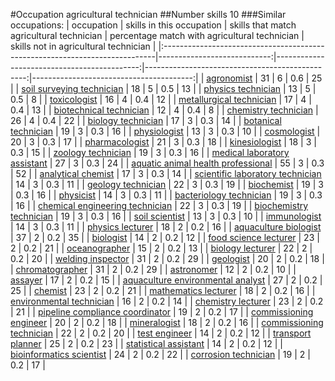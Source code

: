 #Occupation agricultural technician
##Number skills 10
###Similar occupations:
| occupation                                                                  |   skills in this occupation |   skills that match agricultural technician |   percentage match with agricultural technician |   skills not in agricultural technician |
|:----------------------------------------------------------------------------|----------------------------:|--------------------------------------------:|------------------------------------------------:|----------------------------------------:|
| [agronomist](agronomist.md)                                                 |                          31 |                                           6 |                                             0.6 |                                      25 |
| [soil surveying technician](soil_surveying_technician.md)                   |                          18 |                                           5 |                                             0.5 |                                      13 |
| [physics technician](physics_technician.md)                                 |                          13 |                                           5 |                                             0.5 |                                       8 |
| [toxicologist](toxicologist.md)                                             |                          16 |                                           4 |                                             0.4 |                                      12 |
| [metallurgical technician](metallurgical_technician.md)                     |                          17 |                                           4 |                                             0.4 |                                      13 |
| [biotechnical technician](biotechnical_technician.md)                       |                          12 |                                           4 |                                             0.4 |                                       8 |
| [chemistry technician](chemistry_technician.md)                             |                          26 |                                           4 |                                             0.4 |                                      22 |
| [biology technician](biology_technician.md)                                 |                          17 |                                           3 |                                             0.3 |                                      14 |
| [botanical technician](botanical_technician.md)                             |                          19 |                                           3 |                                             0.3 |                                      16 |
| [physiologist](physiologist.md)                                             |                          13 |                                           3 |                                             0.3 |                                      10 |
| [cosmologist](cosmologist.md)                                               |                          20 |                                           3 |                                             0.3 |                                      17 |
| [pharmacologist](pharmacologist.md)                                         |                          21 |                                           3 |                                             0.3 |                                      18 |
| [kinesiologist](kinesiologist.md)                                           |                          18 |                                           3 |                                             0.3 |                                      15 |
| [zoology technician](zoology_technician.md)                                 |                          19 |                                           3 |                                             0.3 |                                      16 |
| [medical laboratory assistant](medical_laboratory_assistant.md)             |                          27 |                                           3 |                                             0.3 |                                      24 |
| [aquatic animal health professional](aquatic_animal_health_professional.md) |                          55 |                                           3 |                                             0.3 |                                      52 |
| [analytical chemist](analytical_chemist.md)                                 |                          17 |                                           3 |                                             0.3 |                                      14 |
| [scientific laboratory technician](scientific_laboratory_technician.md)     |                          14 |                                           3 |                                             0.3 |                                      11 |
| [geology technician](geology_technician.md)                                 |                          22 |                                           3 |                                             0.3 |                                      19 |
| [biochemist](biochemist.md)                                                 |                          19 |                                           3 |                                             0.3 |                                      16 |
| [physicist](physicist.md)                                                   |                          14 |                                           3 |                                             0.3 |                                      11 |
| [bacteriology technician](bacteriology_technician.md)                       |                          19 |                                           3 |                                             0.3 |                                      16 |
| [chemical engineering technician](chemical_engineering_technician.md)       |                          22 |                                           3 |                                             0.3 |                                      19 |
| [biochemistry technician](biochemistry_technician.md)                       |                          19 |                                           3 |                                             0.3 |                                      16 |
| [soil scientist](soil_scientist.md)                                         |                          13 |                                           3 |                                             0.3 |                                      10 |
| [immunologist](immunologist.md)                                             |                          14 |                                           3 |                                             0.3 |                                      11 |
| [physics lecturer](physics_lecturer.md)                                     |                          18 |                                           2 |                                             0.2 |                                      16 |
| [aquaculture biologist](aquaculture_biologist.md)                           |                          37 |                                           2 |                                             0.2 |                                      35 |
| [biologist](biologist.md)                                                   |                          14 |                                           2 |                                             0.2 |                                      12 |
| [food science lecturer](food_science_lecturer.md)                           |                          23 |                                           2 |                                             0.2 |                                      21 |
| [oceanographer](oceanographer.md)                                           |                          15 |                                           2 |                                             0.2 |                                      13 |
| [biology lecturer](biology_lecturer.md)                                     |                          22 |                                           2 |                                             0.2 |                                      20 |
| [welding inspector](welding_inspector.md)                                   |                          31 |                                           2 |                                             0.2 |                                      29 |
| [geologist](geologist.md)                                                   |                          20 |                                           2 |                                             0.2 |                                      18 |
| [chromatographer](chromatographer.md)                                       |                          31 |                                           2 |                                             0.2 |                                      29 |
| [astronomer](astronomer.md)                                                 |                          12 |                                           2 |                                             0.2 |                                      10 |
| [assayer](assayer.md)                                                       |                          17 |                                           2 |                                             0.2 |                                      15 |
| [aquaculture environmental analyst](aquaculture_environmental_analyst.md)   |                          27 |                                           2 |                                             0.2 |                                      25 |
| [chemist](chemist.md)                                                       |                          23 |                                           2 |                                             0.2 |                                      21 |
| [mathematics lecturer](mathematics_lecturer.md)                             |                          18 |                                           2 |                                             0.2 |                                      16 |
| [environmental technician](environmental_technician.md)                     |                          16 |                                           2 |                                             0.2 |                                      14 |
| [chemistry lecturer](chemistry_lecturer.md)                                 |                          23 |                                           2 |                                             0.2 |                                      21 |
| [pipeline compliance coordinator](pipeline_compliance_coordinator.md)       |                          19 |                                           2 |                                             0.2 |                                      17 |
| [commissioning engineer](commissioning_engineer.md)                         |                          20 |                                           2 |                                             0.2 |                                      18 |
| [mineralogist](mineralogist.md)                                             |                          18 |                                           2 |                                             0.2 |                                      16 |
| [commissioning technician](commissioning_technician.md)                     |                          22 |                                           2 |                                             0.2 |                                      20 |
| [test engineer](test_engineer.md)                                           |                          14 |                                           2 |                                             0.2 |                                      12 |
| [transport planner](transport_planner.md)                                   |                          25 |                                           2 |                                             0.2 |                                      23 |
| [statistical assistant](statistical_assistant.md)                           |                          14 |                                           2 |                                             0.2 |                                      12 |
| [bioinformatics scientist](bioinformatics_scientist.md)                     |                          24 |                                           2 |                                             0.2 |                                      22 |
| [corrosion technician](corrosion_technician.md)                             |                          19 |                                           2 |                                             0.2 |                                      17 |
